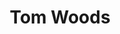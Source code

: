 ---
title: Tom Woods
client: SuperFastBusiness
image: '/assets/images/tom-woods.jpg'
thumbnail: /assets/images/thumbs/tom-woods.jpg
categories:
    - wordpress
---